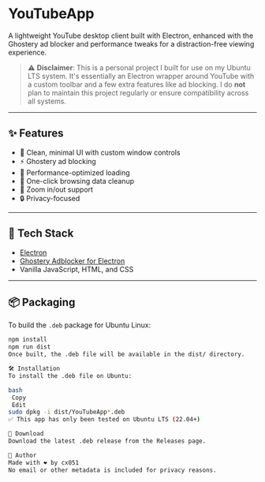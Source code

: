 # YouTubeApp

A lightweight YouTube desktop client built with Electron, enhanced with the Ghostery ad blocker and performance tweaks for a distraction-free viewing experience.

> ⚠️ **Disclaimer**: This is a personal project I built for use on my Ubuntu LTS system. It's essentially an Electron wrapper around YouTube with a custom toolbar and a few extra features like ad blocking. I do **not** plan to maintain this project regularly or ensure compatibility across all systems.

---

## ✨ Features

- 🧭 Clean, minimal UI with custom window controls  
- ⚡ Ghostery ad blocking  
- 🚀 Performance-optimized loading  
- 🧹 One-click browsing data cleanup  
- 🎯 Zoom in/out support  
- 🔒 Privacy-focused

---

## 🧰 Tech Stack

- [Electron](https://www.electronjs.org/)  
- [Ghostery Adblocker for Electron](https://github.com/ghostery/adblocker)  
- Vanilla JavaScript, HTML, and CSS

---

## 📦 Packaging

To build the `.deb` package for Ubuntu Linux:

```bash
npm install
npm run dist
Once built, the .deb file will be available in the dist/ directory.

🛠️ Installation
To install the .deb file on Ubuntu:

bash
￼Copy
￼Edit
sudo dpkg -i dist/YouTubeApp*.deb
✅ This app has only been tested on Ubuntu LTS (22.04+)

📁 Download
Download the latest .deb release from the Releases page.

👤 Author
Made with ❤️ by cx051
No email or other metadata is included for privacy reasons.

